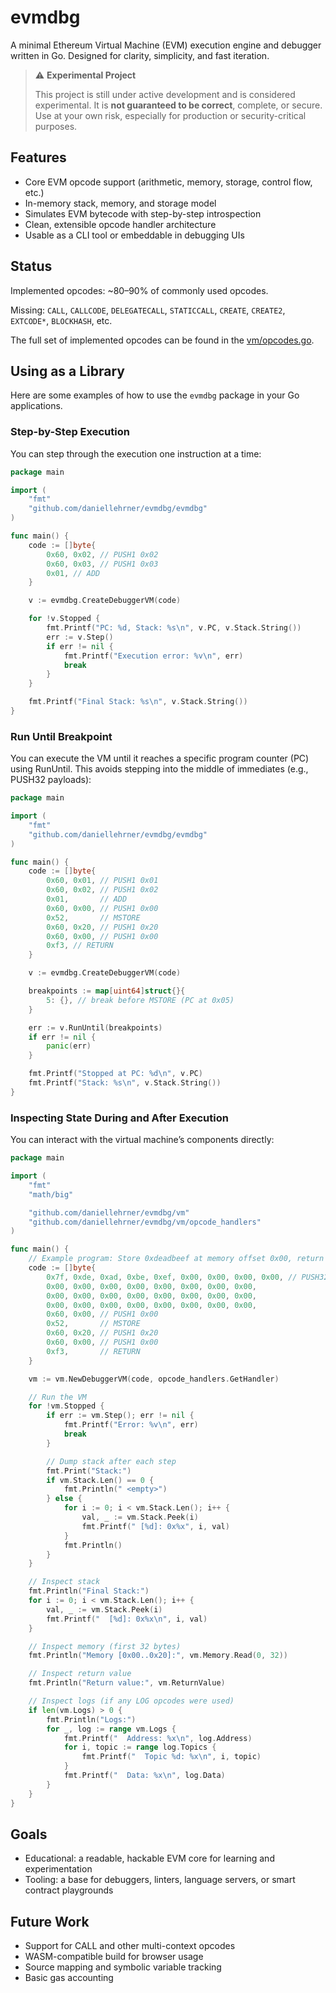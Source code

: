 # evmdbg

A minimal Ethereum Virtual Machine (EVM) execution engine and debugger written in Go. Designed for clarity, simplicity, and fast iteration.

> ⚠️ **Experimental Project**
>
> This project is still under active development and is considered experimental.
> It is **not guaranteed to be correct**, complete, or secure.  
> Use at your own risk, especially for production or security-critical purposes.

## Features

 - Core EVM opcode support (arithmetic, memory, storage, control flow, etc.)
 - In-memory stack, memory, and storage model
 - Simulates EVM bytecode with step-by-step introspection
 - Clean, extensible opcode handler architecture
 - Usable as a CLI tool or embeddable in debugging UIs

## Status

Implemented opcodes: ~80–90% of commonly used opcodes.

Missing: `CALL`, `CALLCODE`, `DELEGATECALL`, `STATICCALL`, `CREATE`, `CREATE2`, `EXTCODE*`, `BLOCKHASH`, etc.

The full set of implemented opcodes can be found in the [vm/opcodes.go](vm/opcodes.go).

## Using as a Library

Here are some examples of how to use the `evmdbg` package in your Go applications.

### Step-by-Step Execution

You can step through the execution one instruction at a time:
```go
package main

import (
    "fmt"
    "github.com/daniellehrner/evmdbg/evmdbg"
)

func main() {
    code := []byte{
        0x60, 0x02, // PUSH1 0x02
        0x60, 0x03, // PUSH1 0x03
        0x01, // ADD
    }

    v := evmdbg.CreateDebuggerVM(code)

    for !v.Stopped {
        fmt.Printf("PC: %d, Stack: %s\n", v.PC, v.Stack.String())
        err := v.Step()
        if err != nil {
            fmt.Printf("Execution error: %v\n", err)
            break
        }
    }

    fmt.Printf("Final Stack: %s\n", v.Stack.String())
}
```

### Run Until Breakpoint

You can execute the VM until it reaches a specific program counter (PC) using RunUntil. This avoids stepping into the middle of immediates (e.g., PUSH32 payloads):

```go
package main

import (
    "fmt"
    "github.com/daniellehrner/evmdbg/evmdbg"
)

func main() {
    code := []byte{
        0x60, 0x01, // PUSH1 0x01
        0x60, 0x02, // PUSH1 0x02
        0x01,       // ADD
        0x60, 0x00, // PUSH1 0x00
        0x52,       // MSTORE
        0x60, 0x20, // PUSH1 0x20
        0x60, 0x00, // PUSH1 0x00
        0xf3, // RETURN
    }

    v := evmdbg.CreateDebuggerVM(code)

    breakpoints := map[uint64]struct{}{
        5: {}, // break before MSTORE (PC at 0x05)
    }

    err := v.RunUntil(breakpoints)
    if err != nil {
        panic(err)
    }

    fmt.Printf("Stopped at PC: %d\n", v.PC)
    fmt.Printf("Stack: %s\n", v.Stack.String())
}
```

### Inspecting State During and After Execution

You can interact with the virtual machine’s components directly:

```go
package main

import (
	"fmt"
	"math/big"

	"github.com/daniellehrner/evmdbg/vm"
	"github.com/daniellehrner/evmdbg/vm/opcode_handlers"
)

func main() {
	// Example program: Store 0xdeadbeef at memory offset 0x00, return it
	code := []byte{
		0x7f, 0xde, 0xad, 0xbe, 0xef, 0x00, 0x00, 0x00, 0x00, // PUSH32 0xdeadbeef...
		0x00, 0x00, 0x00, 0x00, 0x00, 0x00, 0x00, 0x00,
		0x00, 0x00, 0x00, 0x00, 0x00, 0x00, 0x00, 0x00,
		0x00, 0x00, 0x00, 0x00, 0x00, 0x00, 0x00, 0x00,
		0x60, 0x00, // PUSH1 0x00
		0x52,       // MSTORE
		0x60, 0x20, // PUSH1 0x20
		0x60, 0x00, // PUSH1 0x00
		0xf3,       // RETURN
	}

	vm := vm.NewDebuggerVM(code, opcode_handlers.GetHandler)

	// Run the VM
	for !vm.Stopped {
		if err := vm.Step(); err != nil {
			fmt.Printf("Error: %v\n", err)
			break
		}

        // Dump stack after each step
        fmt.Print("Stack:")
        if vm.Stack.Len() == 0 {
            fmt.Println(" <empty>")
        } else {
            for i := 0; i < vm.Stack.Len(); i++ {
                val, _ := vm.Stack.Peek(i)
                fmt.Printf(" [%d]: 0x%x", i, val)
            }
            fmt.Println()
        }
	}

	// Inspect stack
	fmt.Println("Final Stack:")
	for i := 0; i < vm.Stack.Len(); i++ {
		val, _ := vm.Stack.Peek(i)
		fmt.Printf("  [%d]: 0x%x\n", i, val)
	}

	// Inspect memory (first 32 bytes)
	fmt.Println("Memory [0x00..0x20]:", vm.Memory.Read(0, 32))

	// Inspect return value
	fmt.Println("Return value:", vm.ReturnValue)

	// Inspect logs (if any LOG opcodes were used)
	if len(vm.Logs) > 0 {
		fmt.Println("Logs:")
		for _, log := range vm.Logs {
			fmt.Printf("  Address: %x\n", log.Address)
			for i, topic := range log.Topics {
				fmt.Printf("  Topic %d: %x\n", i, topic)
			}
			fmt.Printf("  Data: %x\n", log.Data)
		}
	}
}
```


## Goals
 - Educational: a readable, hackable EVM core for learning and experimentation
 - Tooling: a base for debuggers, linters, language servers, or smart contract playgrounds

## Future Work
 - Support for CALL and other multi-context opcodes
 - WASM-compatible build for browser usage
 - Source mapping and symbolic variable tracking
 - Basic gas accounting